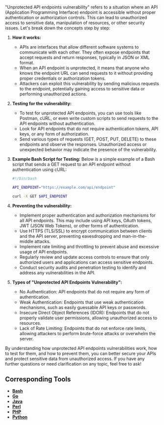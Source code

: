 "Unprotected API endpoints vulnerability" refers to a situation where an API (Application Programming Interface) endpoint is accessible without proper authentication or authorization controls. This can lead to unauthorized access to sensitive data, manipulation of resources, or other security issues. Let's break down the concepts step by step:

1. **How it works:**
   - APIs are interfaces that allow different software systems to communicate with each other. They often expose endpoints that accept requests and return responses, typically in JSON or XML format.
   - When an API endpoint is unprotected, it means that anyone who knows the endpoint URL can send requests to it without providing proper credentials or authorization tokens.
   - Attackers can exploit this vulnerability by sending malicious requests to the endpoint, potentially gaining access to sensitive data or performing unauthorized actions.

2. **Testing for the vulnerability:**
   - To test for unprotected API endpoints, you can use tools like Postman, cURL, or even write custom scripts to send requests to the API endpoints without authentication.
   - Look for API endpoints that do not require authentication tokens, API keys, or any form of authorization.
   - Send various types of requests (GET, POST, PUT, DELETE) to these endpoints and observe the responses. Unauthorized access or unexpected behavior may indicate the presence of the vulnerability.

3. **Example Bash Script for Testing:**
   Below is a simple example of a Bash script that sends a GET request to an API endpoint without authentication using cURL:
   ```bash
   #!/bin/bash
   
   API_ENDPOINT="https://example.com/api/endpoint"
   
   curl -X GET $API_ENDPOINT
   ```

4. **Preventing the vulnerability:**
   - Implement proper authentication and authorization mechanisms for all API endpoints. This may include using API keys, OAuth tokens, JWT (JSON Web Tokens), or other forms of authentication.
   - Use HTTPS (TLS/SSL) to encrypt communication between clients and the API server, preventing eavesdropping and man-in-the-middle attacks.
   - Implement rate limiting and throttling to prevent abuse and excessive usage of API endpoints.
   - Regularly review and update access controls to ensure that only authorized users and applications can access sensitive endpoints.
   - Conduct security audits and penetration testing to identify and address any vulnerabilities in the API.

5. **Types of "Unprotected API Endpoints Vulnerability":**
   - No Authentication: API endpoints that do not require any form of authentication.
   - Weak Authentication: Endpoints that use weak authentication mechanisms, such as easily guessable API keys or passwords.
   - Insecure Direct Object References (IDOR): Endpoints that do not properly validate user permissions, allowing unauthorized access to resources.
   - Lack of Rate Limiting: Endpoints that do not enforce rate limits, allowing attackers to perform brute-force attacks or overwhelm the server.

By understanding how unprotected API endpoints vulnerabilities work, how to test for them, and how to prevent them, you can better secure your APIs and protect sensitive data from unauthorized access. If you have any further questions or need clarification on any topic, feel free to ask!

## Corresponding Tools

- [**Bash**](https://github.com/saidehossain/Hacking_Tools/blob/main/hacking_with_bash/api_end_points.sh)
- [**Go**](https://github.com/saidehossain/Hacking_Tools/blob/main/hacking_with_go/api_end_points.go)
- [**Java**](https://github.com/saidehossain/Hacking_Tools/blob/main/hacking_with_java/EnhancedAPIVulnerabilityTester.java)
- [**Perl**](https://github.com/saidehossain/Hacking_Tools/blob/main/hacking_with_perl/api_end_points.pl)
- [**PHP**](https://github.com/saidehossain/Hacking_Tools/blob/main/hacking_with_php/api_end_points.php)
- [**Python**](https://github.com/saidehossain/Hacking_Tools/blob/main/hacking_with_python/api_end_points.py)

